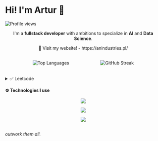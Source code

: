 # Hi! I'm Artur 👋

![Profile views](https://komarev.com/ghpvc/?username=MrNtex&label=Profile%20views&color=60598F&style=flat)

<div class="github-introduction">


<div align="center">
  <p>I&apos;m a <b>fullstack developer</b> with ambitions to specialize in <b>AI</b> and <b>Data Science</b>.</p>
  <p>🔭 Visit my website! - https://anindustries.pl/</p>
</div>
</div>

<br>

<div align="center" style="display: flex; justify-content: center; gap: 20%;">
  <img src="https://github-readme-stats-git-masterrstaa-rickstaa.vercel.app/api/top-langs/?username=MrNtex&theme=tokyonight&layout=compact&langs_count=8" alt="Top Languages" />
  <img src="https://streak-stats.demolab.com?user=MrNtex&theme=tokyonight-duo&hide_border=true&date_format=j%20M%5B%20Y%5D" alt="GitHub Streak" />
</div>
<br>
<br>
<details>
  <summary>✅ Leetcode</summary>
  <div dir="auto" align="center">
    <a href="https://leetcode.com/ArturNiemiec/">
    <img align="center" src="https://leetcard.jacoblin.cool/ArturNiemiec" />
  </a>
  </div>
  
</details>
<h4>⚙️ Technologies I use</h4>
  <p align="center">
    <a href="https://skillicons.dev">
      <img src="https://skillicons.dev/icons?i=cs,dotnet,cpp,gcp,python&theme=dark" />
    </a>
  </p>
  <p align="center">
    <a href="https://skillicons.dev">
      <img src="https://skillicons.dev/icons?i=js,ts,react,html,css&theme=dark" />
    </a>
  </p>
  <p align="center">
    <a href="https://skillicons.dev">
      <img src="https://skillicons.dev/icons?i=git,kubernetes,docker,bash,vercel&theme=dark" />
    </a>
  </p>
<br/>
<i>
  outwork them all.
</i>

<!--Here are some ideas to get you started:

- 🔭 I’m currently working on ...
- 🌱 I’m currently learning ...
- 👯 I’m looking to collaborate on ...
- 🤔 I’m looking for help with ...
- 💬 Ask me about ...
- 📫 How to reach me: ...
- 😄 Pronouns: ...
- ⚡ Fun fact: ...
-->
